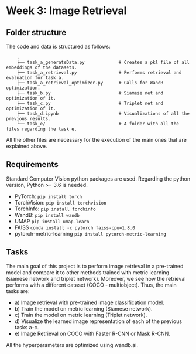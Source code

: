 # Week 3: Image Retrieval

## Folder structure 
The code and data is structured as follows:

        .
        ├── task_a_generateData.py             # Creates a pkl file of all embeddings of the datasets.
        ├── task_a_retrieval.py                # Performs retrieval and evaluation for task a.
        ├── task_a_retrieval_optimizer.py      # Calls for WandB optimization.
        ├── task_b.py                          # Siamese net and optimization of it.
        ├── task_c.py                          # Triplet net and optimization of it.
        ├── task_d.ipynb                       # Visualizations of all the previous results.
        └── task_e/                            # A folder with all the files regarding the task e.

All the other files are necessary for the execution of the main ones that are explained above.

## Requirements
Standard Computer Vision python packages are used. Regarding the python version, Python >= 3.6 is needed.

- PyTorch:
  ```pip install torch```
- TorchVision:
  ```pip install torchvision```
- TorchInfo:
  ```pip install torchinfo```
- WandB:
  ```pip install wandb```
- UMAP
  ```pip install umap-learn```
- FAISS
```conda install -c pytorch faiss-cpu=1.8.0```
- pytorch-metric-learning
  ```pip install pytorch-metric-learning```


## Tasks
The main goal of this project is to perform image retrieval in a pre-trained model and compare it to other methods trained with metric learning (siamese network and triplet network). Moreover, we see how the retrieval performs with a different dataset (COCO - multiobject). Thus, the main tasks are:

- a) Image retrieval with pre-trained image classification model.
- b) Train the model on metric learning (Siamese network).
- c) Train the model on metric learning (Triplet network).
- d) Visualize the learned image representation of each of the previous tasks a-c.
- e) Image Retrieval on COCO with Faster R-CNN or Mask R-CNN.


All the hyperparameters are optimized using wandb.ai.
